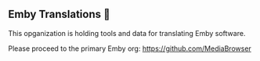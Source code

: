 ## Emby Translations 👋

This opganization is holding tools and data for translating Emby software.

Please proceed to the primary Emby org: https://github.com/MediaBrowser

